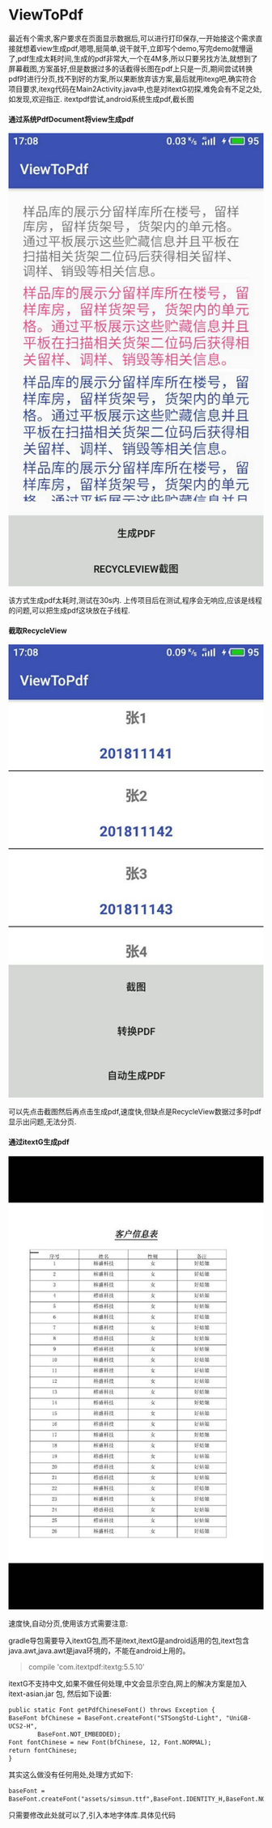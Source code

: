 # ViewToPdf
最近有个需求,客户要求在页面显示数据后,可以进行打印保存,一开始接这个需求直接就想着view生成pdf,嗯嗯,挺简单,说干就干,立即写个demo,写完demo就懵逼了,pdf生成太耗时间,生成的pdf非常大,一个在4M多,所以只要另找方法,就想到了屏幕截图,方案虽好,但是数据过多的话截得长图在pdf上只是一页,期间尝试转换pdf时进行分页,找不到好的方案,所以果断放弃该方案,最后就用itexg吧,确实符合项目要求,itexg代码在Main2Activity.java中,也是对itextG初探,难免会有不足之处,如发现,欢迎指正.
itextpdf尝试,android系统生成pdf,截长图
#### 通过系统PdfDocument将view生成pdf

 ![](/view.jpg)

该方式生成pdf太耗时,测试在30s内.
上传项目后在测试,程序会无响应,应该是线程的问题,可以把生成pdf这块放在子线程.

#### 截取RecycleView

 ![](/recy.jpg)

可以先点击截图然后再点击生成pdf,速度快,但缺点是RecycleView数据过多时pdf显示出问题,无法分页.

#### 通过itextG生成pdf

 ![](/itextpdf.jpg)

速度快,自动分页,使用该方式需要注意:

gradle导包需要导入itextG包,而不是itext,itextG是android适用的包,itext包含java.awt,java.awt是java环境的，不能在android上用的。

>  compile 'com.itextpdf:itextg:5.5.10'

itextG不支持中文,如果不做任何处理,中文会显示空白,网上的解决方案是加入itext-asian.jar 包,
然后如下设置:

	public static Font getPdfChineseFont() throws Exception {
    BaseFont bfChinese = BaseFont.createFont("STSongStd-Light", "UniGB-UCS2-H",
            BaseFont.NOT_EMBEDDED);
    Font fontChinese = new Font(bfChinese, 12, Font.NORMAL);
    return fontChinese;
	}

其实这么做没有任何用处,处理方式如下:

	baseFont = BaseFont.createFont("assets/simsun.ttf",BaseFont.IDENTITY_H,BaseFont.NOT_EMBEDDED);

只需要修改此处就可以了,引入本地字体库.具体见代码
